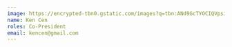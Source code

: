 ```yaml
---
image: https://encrypted-tbn0.gstatic.com/images?q=tbn:ANd9GcTYOCIQVpsi926JZxwn5T08wH-MpSpHxQZbnA&usqp=CAU
name: Ken Cen
roles: Co-President
email: kencen@gmail.com
---
```

